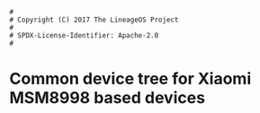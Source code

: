 ```
#
# Copyright (C) 2017 The LineageOS Project
#
# SPDX-License-Identifier: Apache-2.0
#
```

Common device tree for Xiaomi MSM8998 based devices
=========================================